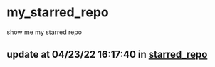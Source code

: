 # my_starred_repo
show me my starred repo

update at 04/23/22 16:17:40 in [starred_repo](./index.html)
---

